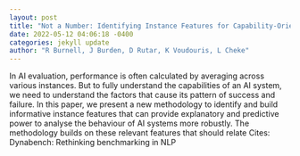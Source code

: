 ```yaml
--- 
layout: post 
title: "Not a Number: Identifying Instance Features for Capability-Oriented Evaluation" 
date: 2022-05-12 04:06:18 -0400 
categories: jekyll update 
author: "R Burnell, J Burden, D Rutar, K Voudouris, L Cheke" 
--- 
```

In AI evaluation, performance is often calculated by averaging across various instances. But to fully understand the capabilities of an AI system, we need to understand the factors that cause its pattern of success and failure. In this paper, we present a new methodology to identify and build informative instance features that can provide explanatory and predictive power to analyse the behaviour of AI systems more robustly. The methodology builds on these relevant features that should relate Cites: Dynabench: Rethinking benchmarking in NLP